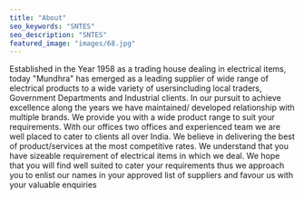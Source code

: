 ```yaml
---
title: "About"
seo_keywords: "SNTES"
seo_description: "SNTES"
featured_image: "images/68.jpg"
---
```


Established in the Year 1958 as a trading house dealing in electrical items, today "Mundhra" has emerged as a leading supplier of wide range of electrical products to a wide variety of usersincluding local traders, Government Departments and Industrial clients.
In our pursuit to achieve excellence along the years we have maintained/ developed relationship with multiple brands. We provide you with a wide product range to suit your requirements. With our offices two offices and experienced team we are well placed to cater to clients all over India.
We believe in delivering the best of product/services at the most competitive rates. We understand that you have sizeable requirement of electrical items in which we deal. We hope that you will find well suited to cater your requirements thus we approach you to enlist our names in your approved list of suppliers and favour us with your valuable enquiries
